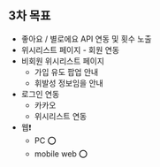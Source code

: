 ## 3차 목표

- 좋아요 / 별로에요 API 연동 및 횟수 노출
- 위시리스트 페이지 - 회원 연동
- 비회원 위시리스트 페이지
  - 가입 유도 팝업 안내
  - 휘발성 정보임을 안내
- 로그인 연동
  - 카카오
  - 위시리스트 연동
- 웹❗
  - PC ⭕
  - mobile web ⭕

